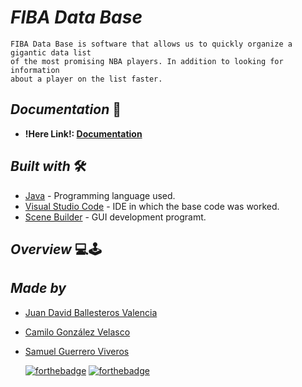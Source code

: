 # <b> _**FIBA Data Base**_ </b>

    FIBA Data Base is software that allows us to quickly organize a gigantic data list 
    of the most promising NBA players. In addition to looking for information 
    about a player on the list faster.

## <b> _Documentation_ </b> 📄

- **!Here Link!: [Documentation](https://github.com/camilogonzalez7424/FIBA-data-base/tree/master/docs)**


## <b> _Built with_ </b> 🛠️


+ [Java](https://www.java.com/es/) - Programming language used.
+ [Visual Studio Code](https://code.visualstudio.com/) - IDE in which the base code was worked.
+ [Scene Builder](https://gluonhq.com/products/scene-builder/) - GUI development programt.

## <b> _Overview_ </b> 💻🕹️

## <b> _Made by_ </b>

+ [Juan David Ballesteros Valencia](https://github.com/JuanDavidBallesteros "J. David Ballesteros")
+ [Camilo González Velasco](https://github.com/camilogonzalez7424 "Camilo González")
+ [Samuel Guerrero Viveros](https://github.com/Samuelguerrero1184 "Samuel Guerrero")



  [![forthebadge](https://forthebadge.com/images/badges/made-with-java.svg)](https://forthebadge.com) 
  [![forthebadge](https://forthebadge.com/images/badges/built-with-love.svg)](https://forthebadge.com)
